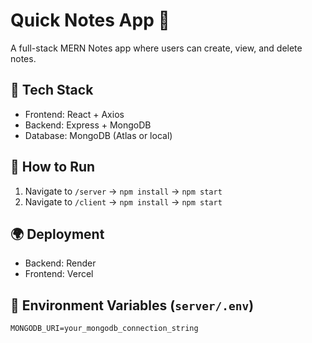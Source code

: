 # Quick Notes App 📝

A full-stack MERN Notes app where users can create, view, and delete notes.

## 🔧 Tech Stack
- Frontend: React + Axios
- Backend: Express + MongoDB
- Database: MongoDB (Atlas or local)

## 🚀 How to Run
1. Navigate to `/server` → `npm install` → `npm start`
2. Navigate to `/client` → `npm install` → `npm start`

## 🌍 Deployment
- Backend: Render
- Frontend: Vercel

## 🔐 Environment Variables (`server/.env`)
```
MONGODB_URI=your_mongodb_connection_string
```